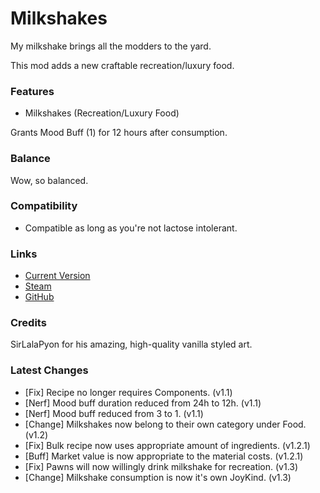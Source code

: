 # Milkshakes

My milkshake brings all the modders to the yard.

This mod adds a new craftable recreation/luxury food.

### Features

- Milkshakes (Recreation/Luxury Food)

Grants Mood Buff (1) for 12 hours after consumption.

### Balance

Wow, so balanced.

### Compatibility

- Compatible as long as you're not lactose intolerant.

### Links

- [Current Version](https://github.com/Sierra0001/Milkshakes/releases/tag/v1.3)
- [Steam](https://steamcommunity.com/sharedfiles/filedetails/?id=2591782692)
- [GitHub](https://github.com/Sierra0001/Milkshakes)

### Credits

SirLalaPyon for his amazing, high-quality vanilla styled art.

### Latest Changes

- [Fix] Recipe no longer requires Components. (v1.1)
- [Nerf] Mood buff duration reduced from 24h to 12h. (v1.1)
- [Nerf] Mood buff reduced from 3 to 1. (v1.1)
- [Change] Milkshakes now belong to their own category under Food. (v1.2)
- [Fix] Bulk recipe now uses appropriate amount of ingredients. (v1.2.1)
- [Buff] Market value is now appropriate to the material costs. (v1.2.1)
- [Fix] Pawns will now willingly drink milkshake for recreation. (v1.3)
- [Change] Milkshake consumption is now it's own JoyKind. (v1.3)